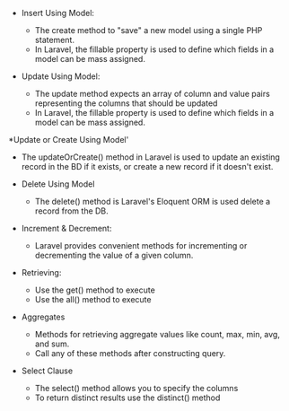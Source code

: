 * Insert Using Model:
   - The create method to "save" a new model using a single PHP statement.
   - In Laravel, the fillable property is used to define which fields in a model can be mass assigned.

* Update Using Model:
   - The update method expects an array of column and value pairs representing the columns that should be updated
   - In Laravel, the fillable property is used to define which fields in a model can be mass assigned.

*Update or Create Using Model'
   - The updateOrCreate() method in Laravel is used to update an existing record in the BD if
     it exists, or create a new record if it doesn't exist.

* Delete Using Model
   - The delete() method is Laravel's Eloquent ORM is used delete a record from the DB.

* Increment & Decrement:
   - Laravel provides convenient methods for incrementing or decrementing the value of a given column.

* Retrieving: 
   - Use the get() method to execute
   - Use the all() method to execute

* Aggregates
   - Methods for retrieving aggregate values like count, max, min, avg, and sum.
   - Call any of these methods after constructing query.

* Select Clause
   - The select() method allows you to specify the columns
   - To return distinct results use the distinct() method